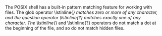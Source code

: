 The POSIX shell has a built-in pattern matching feature for working with files.
The glob operator \lstinline{*} matches zero or more of any character,
and the question operator \lstinline{?} matches exactly one of any character.
The \lstinline{*} and \lstinline{?} operators do not match a dot at the beginning of the file, and so do not match hidden files.

